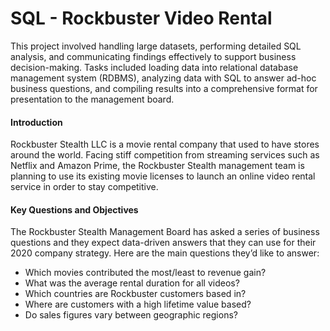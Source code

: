 # SQL - Rockbuster Video Rental

This project involved handling large datasets, performing detailed SQL analysis, and communicating findings effectively to support business decision-making. Tasks included loading data into relational database management system (RDBMS), analyzing data with SQL to answer ad-hoc business questions, and compiling results into a comprehensive format for presentation to the management board.



#### Introduction

Rockbuster Stealth LLC is a movie rental company that used to have stores around the world. Facing stiff competition from streaming services such as Netflix and Amazon Prime, the Rockbuster Stealth management team is planning to use its existing movie licenses to launch an online video rental service in order to stay competitive.


#### Key Questions and Objectives

The Rockbuster Stealth Management Board has asked a series of business questions and they 
expect data-driven answers that they can use for their 2020 company strategy. Here are the 
main questions they’d like to answer:

- Which movies contributed the most/least to revenue gain?
- What was the average rental duration for all videos?
- Which countries are Rockbuster customers based in?
- Where are customers with a high lifetime value based?
- Do sales figures vary between geographic regions?
